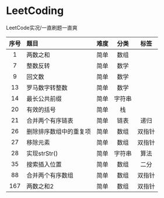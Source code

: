 # LeetCoding
LeetCode实况/一直刷题一直爽

|序号|题目|难度|分类|标签|
|:-:|:-|:-:|:-:|:-:|
|1|两数之和|简单|数组|
|7|整数反转|简单|数学|
|9|回文数|简单|数学|
|13|罗马数字转整数|简单|数学|
|14|最长公共前缀|简单|字符串|
|20|有效的括号|简单|栈|
|21|合并两个有序链表|简单|链表|递归|
|26|删除排序数组中的重复项|简单|数组|双指针|
|27|移除元素|简单|数组|双指针|
|28|实现strStr()|简单|字符串|算法|
|35|搜索插入位置|简单|数组|二分|
|88|合并两个有序数组|简单|数组|双指针|
|167|两数之和2|简单|数组|双指针|
